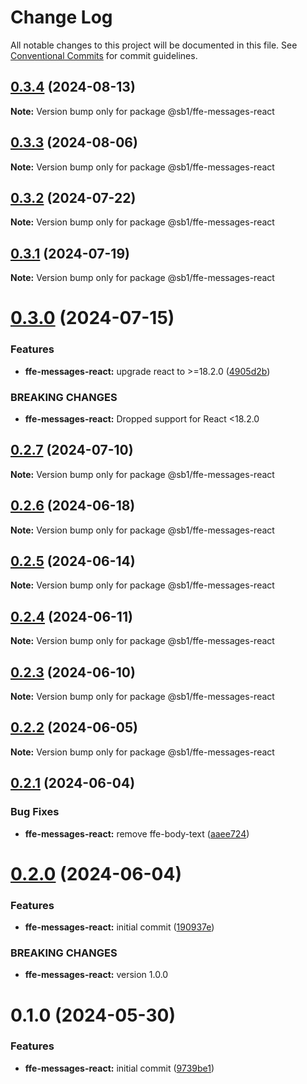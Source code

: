 # Change Log

All notable changes to this project will be documented in this file.
See [Conventional Commits](https://conventionalcommits.org) for commit guidelines.

## [0.3.4](https://github.com/SpareBank1/designsystem/compare/@sb1/ffe-messages-react@0.3.3...@sb1/ffe-messages-react@0.3.4) (2024-08-13)

**Note:** Version bump only for package @sb1/ffe-messages-react





## [0.3.3](https://github.com/SpareBank1/designsystem/compare/@sb1/ffe-messages-react@0.3.2...@sb1/ffe-messages-react@0.3.3) (2024-08-06)

**Note:** Version bump only for package @sb1/ffe-messages-react





## [0.3.2](https://github.com/SpareBank1/designsystem/compare/@sb1/ffe-messages-react@0.3.1...@sb1/ffe-messages-react@0.3.2) (2024-07-22)

**Note:** Version bump only for package @sb1/ffe-messages-react





## [0.3.1](https://github.com/SpareBank1/designsystem/compare/@sb1/ffe-messages-react@0.3.0...@sb1/ffe-messages-react@0.3.1) (2024-07-19)

**Note:** Version bump only for package @sb1/ffe-messages-react





# [0.3.0](https://github.com/SpareBank1/designsystem/compare/@sb1/ffe-messages-react@0.2.7...@sb1/ffe-messages-react@0.3.0) (2024-07-15)


### Features

* **ffe-messages-react:** upgrade react to >=18.2.0 ([4905d2b](https://github.com/SpareBank1/designsystem/commit/4905d2bacdfe099def10bf1dd325b257c279713a))


### BREAKING CHANGES

* **ffe-messages-react:** Dropped support for React <18.2.0





## [0.2.7](https://github.com/SpareBank1/designsystem/compare/@sb1/ffe-messages-react@0.2.6...@sb1/ffe-messages-react@0.2.7) (2024-07-10)

**Note:** Version bump only for package @sb1/ffe-messages-react





## [0.2.6](https://github.com/SpareBank1/designsystem/compare/@sb1/ffe-messages-react@0.2.5...@sb1/ffe-messages-react@0.2.6) (2024-06-18)

**Note:** Version bump only for package @sb1/ffe-messages-react





## [0.2.5](https://github.com/SpareBank1/designsystem/compare/@sb1/ffe-messages-react@0.2.4...@sb1/ffe-messages-react@0.2.5) (2024-06-14)

**Note:** Version bump only for package @sb1/ffe-messages-react





## [0.2.4](https://github.com/SpareBank1/designsystem/compare/@sb1/ffe-messages-react@0.2.3...@sb1/ffe-messages-react@0.2.4) (2024-06-11)

**Note:** Version bump only for package @sb1/ffe-messages-react





## [0.2.3](https://github.com/SpareBank1/designsystem/compare/@sb1/ffe-messages-react@0.2.2...@sb1/ffe-messages-react@0.2.3) (2024-06-10)

**Note:** Version bump only for package @sb1/ffe-messages-react





## [0.2.2](https://github.com/SpareBank1/designsystem/compare/@sb1/ffe-messages-react@0.2.1...@sb1/ffe-messages-react@0.2.2) (2024-06-05)

**Note:** Version bump only for package @sb1/ffe-messages-react





## [0.2.1](https://github.com/SpareBank1/designsystem/compare/@sb1/ffe-messages-react@0.2.0...@sb1/ffe-messages-react@0.2.1) (2024-06-04)

### Bug Fixes

-   **ffe-messages-react:** remove ffe-body-text ([aaee724](https://github.com/SpareBank1/designsystem/commit/aaee724dc1c740111fdf8a3ee538d17675aec449))

# [0.2.0](https://github.com/SpareBank1/designsystem/compare/@sb1/ffe-messages-react@0.1.0...@sb1/ffe-messages-react@0.2.0) (2024-06-04)

### Features

-   **ffe-messages-react:** initial commit ([190937e](https://github.com/SpareBank1/designsystem/commit/190937ec2115daccf5c7f29ed3e786d4bf51d86f))

### BREAKING CHANGES

-   **ffe-messages-react:** version 1.0.0

# 0.1.0 (2024-05-30)

### Features

-   **ffe-messages-react:** initial commit ([9739be1](https://github.com/SpareBank1/designsystem/commit/9739be11520dc93e8fbb4e18ac346f411b1d2213))
